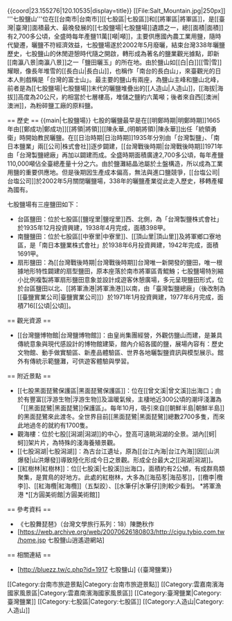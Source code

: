 {{coord|23.155276|120.10535|display=title}} 
[[File:Salt_Mountain.jpg|250px]]
'''七股鹽山'''位在[[台南市|台南市]][[七股區|七股區]]和[[將軍區|將軍區]]，是[[臺灣|臺灣]]面積最大、最晚發展的[[七股鹽場|七股鹽場]]遺蹟之一，總[[面積|面積]]有2,700多公頃，全盛時每年產鹽11萬[[噸|噸]]，主要供應國內農工業用鹽，隨時代變遷，曬鹽不符經濟效益，七股鹽場遂於2002年5月廢曬，結束台灣338年曬鹽歷史，七股鹽山的休閒遊憩時代隨之開啟，轉形成為著名的鹽業觀光據點，即新[[南瀛八景|南瀛八景]]之一「鹽田曬玉」的所在地。由於鹽山如[[白|白]][[雪|雪]]耀眼，像長年堆雪的[[長白山|長白山]]，也稱作「南台的長白山」，來臺觀光的日本人則戲稱是「台灣的富士山」。最主要的鹽山有兩座，為鹽山主峰和鹽山北峰，前者是為[[七股鹽場|七股鹽場]]末代的曬鹽堆疊出的[[人造山|人造山]]，[[海拔|海拔]]高度為20公尺，約相當於七層樓高，堆儲之鹽約六萬噸；後者來自西[[澳洲|澳洲]]，為粉碎鹽工廠的原料鹽。

== 歷史 ==
{{main|七股鹽場}}
七股的曬鹽最早是在[[明鄭時期|明鄭時期]]1665年由[[鄭成功|鄭成功]][[將領|將領]][[陳永華_(明朝將領)|陳永華]]出任「統領勇衛」時開始教民曬鹽。在[[日治時期|日治時期]]1935年分別由「台灣製鹽」、「南日本鹽業」兩[[公司|株式會社]]逐步闢建，[[台灣戰後時期|台灣戰後時期]]1971年由「台灣製鹽總廠」再加以闢建而成。全盛時期面積廣達2,700多公頃，每年產鹽110,000噸佔全臺總產量十分之六。由於鹽灘結晶池屬於土盤構造，所以成為工業用鹽的重要供應地。但是後期因生產成本偏高，無法與進口鹽競爭，[[台塩公司|台塩公司]]於2002年5月關閉曬鹽場，338年的曬鹽產業從此走入歷史，移轉產權為國有。

七股鹽場有三座鹽田如下：
* 台區鹽田：位於七股區[[鹽埕里|鹽埕里]]西、北側，為「台灣製鹽株式會社」於1935年12月投資興建，1938年4月完成，面積398甲。
* 南鹽鹽田：位於七股區[[中寮里|中寮里]]、[[頂山里|頂山里]]及將軍鄉口寮地區，是「南日本鹽業株式會社」於1938年6月投資興建，1942年完成，面積1691甲。
* 扇形鹽田：為[[台灣戰後時期|台灣戰後時期]]台灣唯一新開發的鹽田，唯一根據地形特性闢建的扇型鹽田，原本座落於南市將軍區青鯤鯓；七股鹽場特別縮小比例複製將軍扇形鹽田意象並設計成遊客休憩廣場，多元呈現鹽田形式，位於台區鹽田以北、[[將軍漁港|將軍漁港]]以南，由「臺灣製鹽總廠」（後改制為[[臺鹽實業公司|臺鹽實業公司]]）於1971年1月投資興建，1977年6月完成，面積716[[公頃|公頃]]。

== 觀光資源 ==
* [[台灣鹽博物館|台灣鹽博物館]]：由皇尚集團經營，外觀仿鹽山而建，是兼具傳統意象與現代感設計的博物館建築，館內介紹各國的鹽，展場內容有：歷史文物館、動手做實驗區、新產品體驗區、世界各地曬製鹽資訊與模型展示。館外有傳統示範鹽灘，可供遊客體驗與學習。

== 附近景點 ==
* [[七股黑面琵鷺保護區|黑面琵鷺保護區]]：位在[[曾文溪|曾文溪]]出海口；由於有豐富[[浮游生物|浮游生物]]及溫暖氣候，主棲地近300公頃的潮坪淺灘為「[[黑面琵鷺|黑面琵鷺]]保護區」。每年10月，吸引來自[[朝鮮半島|朝鮮半島]]的黑面琵鷺來此渡冬。全世界目前[[黑面琵鷺|黑面琵鷺]]總數2700多隻，而來此地過冬的就約有1700隻。
* 觀海樓：位於七股[[潟湖|潟湖]]的中心，登高可遠眺潟湖的全景。湖內[[蚵|蚵]]架片片，為特殊的淺海養殖景觀。
* [[七股潟湖|七股潟湖]]：為古台江遺址，原為[[台江內海|台江內海]]因[[山洪爆發|山洪爆發]]導致陸化形成今日之景觀。形成全台最大之[[潟湖|潟湖]]。
* [[紅樹林|紅樹林]]：位[[七股溪|七股溪]]出海口，面積約有2公傾，有成群鳥類聚集，是賞鳥的好地方。此處的紅樹林，大多為[[海茄苳|海茄苳]]，[[欖李|欖李]]、[[紅海欖|紅海欖]]（五梨跤）、[[水筆仔|水筆仔]]則較少看到。
*將軍漁港
*[[方圓美術館|方圓美術館]]

== 參考資料 ==
* 《七股舞琵琶》（台灣文學旅行系列：18）陳艷秋作
* [https://web.archive.org/web/20070626180803/http://cigu.tybio.com.tw/home.jsp 七股鹽山逍遙遊網站]

== 相關連結 ==
* [http://bluezz.tw/c.php?id=1917 七股鹽山]
{{臺灣鹽業}}

[[Category:台南市旅遊景點|Category:台南市旅遊景點]]
[[Category:雲嘉南濱海國家風景區|Category:雲嘉南濱海國家風景區]]
[[Category:臺灣鹽業|Category:臺灣鹽業]]
[[Category:七股區|Category:七股區]]
[[Category:人造山|Category:人造山]]